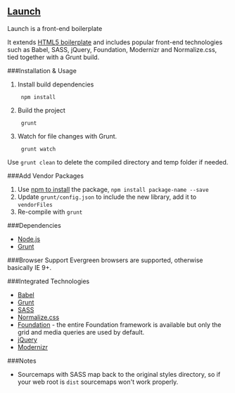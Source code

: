 ## [Launch](https://github.com/isaacwebfix/launch)

Launch is a front-end boilerplate

It extends [HTML5 boilerplate](https://html5boilerplate.com/) and includes popular front-end technologies such as Babel, SASS, jQuery, Foundation, Modernizr and Normalize.css, tied together with a Grunt build.

###Installation & Usage

1. Install build dependencies

		npm install

2. Build the project

		grunt

4. Watch for file changes with Grunt.

		grunt watch

Use `grunt clean` to delete the compiled directory and temp folder if needed.

###Add Vendor Packages

1. Use [npm to install](https://docs.npmjs.com/cli/install) the package, `npm install package-name --save`
2. Update `grunt/config.json` to include the new library, add it to `vendorFiles`
3. Re-compile with `grunt`

###Dependencies

* [Node.js](http://nodejs.org/)
* [Grunt](http://gruntjs.com/)

###Browser Support
Evergreen browsers are supported, otherwise basically IE 9+.

###Integrated Technologies

-   [Babel](http://babeljs.io/)
-   [Grunt](http://gruntjs.com/)
-   [SASS](http://sass-lang.com/)
-   [Normalize.css](http://necolas.github.io/normalize.css/)
-   [Foundation](http://foundation.zurb.com/docs/components/grid.html) - the entire Foundation framework is available but only the grid and media queries are used by default.
-   [jQuery](http://jquery.com/)
-   [Modernizr](http://modernizr.com/)

###Notes

- Sourcemaps with SASS map back to the original styles directory, so if your web root is `dist` sourcemaps won't work properly.